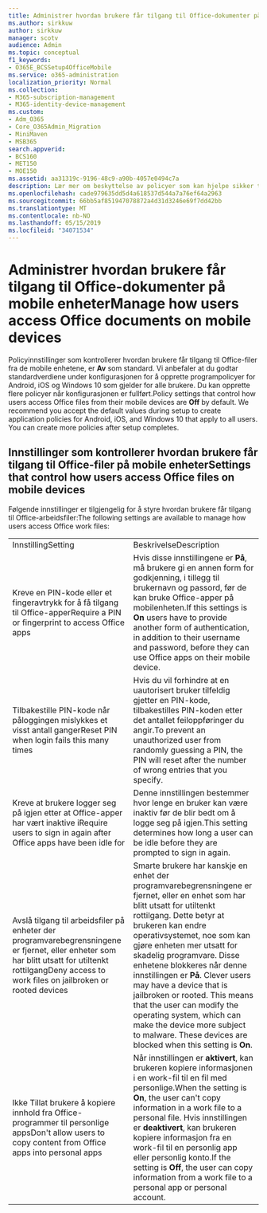 ```yaml
---
title: Administrer hvordan brukere får tilgang til Office-dokumenter på mobile enheter
ms.author: sirkkuw
author: sirkkuw
manager: scotv
audience: Admin
ms.topic: conceptual
f1_keywords:
- O365E_BCSSetup4OfficeMobile
ms.service: o365-administration
localization_priority: Normal
ms.collection:
- M365-subscription-management
- M365-identity-device-management
ms.custom:
- Adm_O365
- Core_O365Admin_Migration
- MiniMaven
- MSB365
search.appverid:
- BCS160
- MET150
- MOE150
ms.assetid: aa31319c-9196-48c9-a90b-4057e0494c7a
description: Lær mer om beskyttelse av policyer som kan hjelpe sikker tilgang til Office-programmer fra mobile enheter.
ms.openlocfilehash: cade979635dd5d4a618537d544a7a76ef64a2963
ms.sourcegitcommit: 66bb5af851947078872a4d31d3246e69f7dd42bb
ms.translationtype: MT
ms.contentlocale: nb-NO
ms.lasthandoff: 05/15/2019
ms.locfileid: "34071534"
---
```

# <a name="manage-how-users-access-office-documents-on-mobile-devices"></a><span data-ttu-id="95454-103">Administrer hvordan brukere får tilgang til Office-dokumenter på mobile enheter</span><span class="sxs-lookup"><span data-stu-id="95454-103">Manage how users access Office documents on mobile devices</span></span>

 <span data-ttu-id="95454-p101">Policyinnstillinger som kontrollerer hvordan brukere får tilgang til Office-filer fra de mobile enhetene, er **Av** som standard. Vi anbefaler at du godtar standardverdiene under konfigurasjonen for å opprette programpolicyer for Android, iOS og Windows 10 som gjelder for alle brukere. Du kan opprette flere policyer når konfigurasjonen er fullført.</span><span class="sxs-lookup"><span data-stu-id="95454-p101">Policy settings that control how users access Office files from their mobile devices are **Off** by default. We recommend you accept the default values during setup to create application policies for Android, iOS, and Windows 10 that apply to all users. You can create more policies after setup completes.</span></span> 
  
## <a name="settings-that-control-how-users-access-office-files-on-mobile-devices"></a><span data-ttu-id="95454-107">Innstillinger som kontrollerer hvordan brukere får tilgang til Office-filer på mobile enheter</span><span class="sxs-lookup"><span data-stu-id="95454-107">Settings that control how users access Office files on mobile devices</span></span>

<span data-ttu-id="95454-108">Følgende innstillinger er tilgjengelig for å styre hvordan brukere får tilgang til Office-arbeidsfiler:</span><span class="sxs-lookup"><span data-stu-id="95454-108">The following settings are available to manage how users access Office work files:</span></span>
  
|||
|:-----|:-----|
|<span data-ttu-id="95454-109">Innstilling</span><span class="sxs-lookup"><span data-stu-id="95454-109">Setting</span></span>  <br/> |<span data-ttu-id="95454-110">Beskrivelse</span><span class="sxs-lookup"><span data-stu-id="95454-110">Description</span></span>  <br/> |
|<span data-ttu-id="95454-111">Kreve en PIN-kode eller et fingeravtrykk for å få tilgang til Office-apper</span><span class="sxs-lookup"><span data-stu-id="95454-111">Require a PIN or fingerprint to access Office apps</span></span>  <br/> |<span data-ttu-id="95454-112">Hvis disse innstillingene er **På**, må brukere gi en annen form for godkjenning, i tillegg til brukernavn og passord, før de kan bruke Office-apper på mobilenheten.</span><span class="sxs-lookup"><span data-stu-id="95454-112">If this settings is **On** users have to provide another form of authentication, in addition to their username and password, before they can use Office apps on their mobile device.</span></span>  <br/> |
|<span data-ttu-id="95454-113">Tilbakestille PIN-kode når påloggingen mislykkes et visst antall ganger</span><span class="sxs-lookup"><span data-stu-id="95454-113">Reset PIN when login fails this many times</span></span>  <br/> |<span data-ttu-id="95454-114">Hvis du vil forhindre at en uautorisert bruker tilfeldig gjetter en PIN-kode, tilbakestilles PIN-koden etter det antallet feiloppføringer du angir.</span><span class="sxs-lookup"><span data-stu-id="95454-114">To prevent an unauthorized user from randomly guessing a PIN, the PIN will reset after the number of wrong entries that you specify.</span></span>  <br/> |
|<span data-ttu-id="95454-115">Kreve at brukere logger seg på igjen etter at Office-apper har vært inaktive i</span><span class="sxs-lookup"><span data-stu-id="95454-115">Require users to sign in again after Office apps have been idle for</span></span>  <br/> |<span data-ttu-id="95454-116">Denne innstillingen bestemmer hvor lenge en bruker kan være inaktiv før de blir bedt om å logge seg på igjen.</span><span class="sxs-lookup"><span data-stu-id="95454-116">This setting determines how long a user can be idle before they are prompted to sign in again.</span></span>  <br/> |
|<span data-ttu-id="95454-117">Avslå tilgang til arbeidsfiler på enheter der programvarebegrensningene er fjernet, eller enheter som har blitt utsatt for utiltenkt rottilgang</span><span class="sxs-lookup"><span data-stu-id="95454-117">Deny access to work files on jailbroken or rooted devices</span></span>  <br/> |<span data-ttu-id="95454-p102">Smarte brukere har kanskje en enhet der programvarebegrensningene er fjernet, eller en enhet som har blitt utsatt for utiltenkt rottilgang. Dette betyr at brukeren kan endre operativsystemet, noe som kan gjøre enheten mer utsatt for skadelig programvare. Disse enhetene blokkeres når denne innstillingen er **På**.  </span><span class="sxs-lookup"><span data-stu-id="95454-p102">Clever users may have a device that is jailbroken or rooted. This means that the user can modify the operating system, which can make the device more subject to malware. These devices are blocked when this setting is **On**.  </span></span><br/> |
|<span data-ttu-id="95454-121">Ikke Tillat brukere å kopiere innhold fra Office-programmer til personlige apps</span><span class="sxs-lookup"><span data-stu-id="95454-121">Don't allow users to copy content from Office apps into personal apps</span></span>  <br/> |<span data-ttu-id="95454-122">Når innstillingen er **aktivert**, kan brukeren kopiere informasjonen i en work-fil til en fil med personlige.</span><span class="sxs-lookup"><span data-stu-id="95454-122">When the setting is **On**, the user can't copy information in a work file to a personal file.</span></span> <span data-ttu-id="95454-123">Hvis innstillingen er **deaktivert**, kan brukeren kopiere informasjon fra en work-fil til en personlig app eller personlig konto.</span><span class="sxs-lookup"><span data-stu-id="95454-123">If the setting is **Off**, the user can copy information from a work file to a personal app or personal account.</span></span>  <br/> |
   

